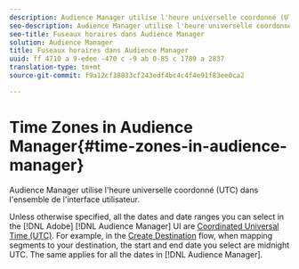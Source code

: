 ```yaml
---
description: Audience Manager utilise l'heure universelle coordonné (UTC) dans l'ensemble de l'interface utilisateur.
seo-description: Audience Manager utilise l'heure universelle coordonné (UTC) dans l'ensemble de l'interface utilisateur.
seo-title: Fuseaux horaires dans Audience Manager
solution: Audience Manager
title: Fuseaux horaires dans Audience Manager
uuid: ff 4710 a 9-edee -470 c -9 ab 0-85 c 1789 a 2837
translation-type: tm+mt
source-git-commit: f9a12cf38833cf243edf4bc4c4f4e91f83ee0ca2

---
```



# Time Zones in Audience Manager{#time-zones-in-audience-manager}

Audience Manager utilise l&#39;heure universelle coordonné (UTC) dans l&#39;ensemble de l&#39;interface utilisateur.

Unless otherwise specified, all the dates and date ranges you can select in the [!DNL Adobe] [!DNL Audience Manager] UI are [Coordinated Universal Time (UTC)](https://www.timeanddate.com/worldclock/timezone/utc). For example, in the [Create Destination](../features/destinations/manage-destinations.md#segment-mappings) flow, when mapping segments to your destination, the start and end date you select are midnight UTC. The same applies for all the dates in [!DNL Audience Manager].
